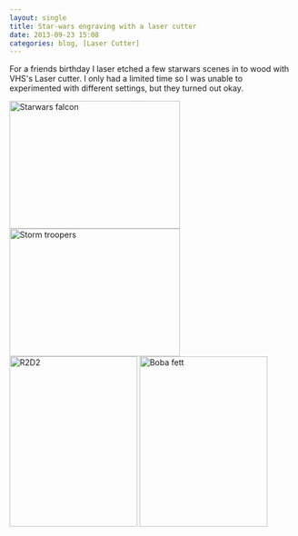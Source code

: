 ```yaml
---
layout: single
title: Star-wars engraving with a laser cutter 
date: 2013-09-23 15:08
categories: blog, [Laser Cutter]
---
```

For a friends birthday I laser etched a few starwars scenes in to wood with VHS's Laser cutter. I only had a limited time so I was unable to experimented with different settings, but they turned out okay.

<img class="alignnone size-medium wp-image-3485" alt="Starwars falcon" src="/public/uploads/2013/09/2013-09-20-23.16.14-300x225.jpg" width="300" height="225" />

<img class="alignnone size-medium wp-image-3486" alt="Storm troopers " src="/public/uploads/2013/09/2013-09-20-23.51.12-300x225.jpg" width="300" height="225" />

<img class="alignnone size-medium wp-image-3487" alt="R2D2" src="/public/uploads/2013/09/2013-09-20-21.50.43-225x300.jpg" width="225" height="300" />

<img class="alignnone size-medium wp-image-3484" alt="Boba fett " src="/public/uploads/2013/09/2013-09-20-22.22.53-225x300.jpg" width="225" height="300" />
